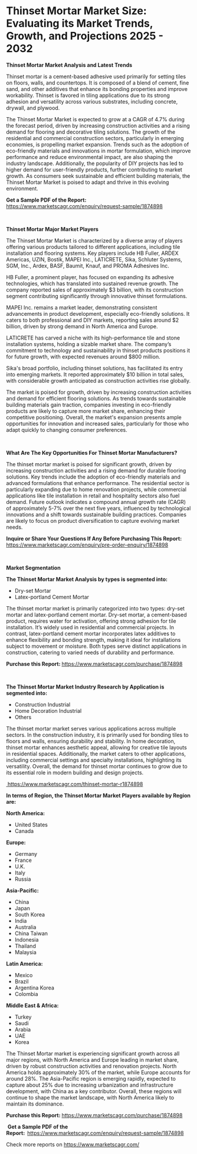 <p><h1>Thinset Mortar Market Size: Evaluating its Market Trends, Growth, and Projections 2025 - 2032</h1></p><p><strong>Thinset Mortar Market Analysis and Latest Trends</strong></p>
<p><p>Thinset mortar is a cement-based adhesive used primarily for setting tiles on floors, walls, and countertops. It is composed of a blend of cement, fine sand, and other additives that enhance its bonding properties and improve workability. Thinset is favored in tiling applications due to its strong adhesion and versatility across various substrates, including concrete, drywall, and plywood.</p><p>The Thinset Mortar Market is expected to grow at a CAGR of 4.7% during the forecast period, driven by increasing construction activities and a rising demand for flooring and decorative tiling solutions. The growth of the residential and commercial construction sectors, particularly in emerging economies, is propelling market expansion. Trends such as the adoption of eco-friendly materials and innovations in mortar formulation, which improve performance and reduce environmental impact, are also shaping the industry landscape. Additionally, the popularity of DIY projects has led to higher demand for user-friendly products, further contributing to market growth. As consumers seek sustainable and efficient building materials, the Thinset Mortar Market is poised to adapt and thrive in this evolving environment.</p></p>
<p><strong>Get a Sample PDF of the Report:&nbsp;</strong> <a href="https://www.marketscagr.com/enquiry/request-sample/1874898?utm_campaign=2334&utm_medium=2&utm_source=Github&utm_content=ia&utm_term=28022025&utm_id=thinset-mortar">https://www.marketscagr.com/enquiry/request-sample/1874898</a></p>
<p>&nbsp;</p>
<p><strong>Thinset Mortar Major Market Players</strong></p>
<p><p>The Thinset Mortar Market is characterized by a diverse array of players offering various products tailored to different applications, including tile installation and flooring systems. Key players include HB Fuller, ARDEX Americas, UZIN, Bostik, MAPEI Inc., LATICRETE, Sika, Schluter Systems, SGM, Inc., Ardex, BASF, Baumit, Knauf, and PROMA Adhesives Inc.</p><p>HB Fuller, a prominent player, has focused on expanding its adhesive technologies, which has translated into sustained revenue growth. The company reported sales of approximately $3 billion, with its construction segment contributing significantly through innovative thinset formulations.</p><p>MAPEI Inc. remains a market leader, demonstrating consistent advancements in product development, especially eco-friendly solutions. It caters to both professional and DIY markets, reporting sales around $2 billion, driven by strong demand in North America and Europe.</p><p>LATICRETE has carved a niche with its high-performance tile and stone installation systems, holding a sizable market share. The company’s commitment to technology and sustainability in thinset products positions it for future growth, with expected revenues around $800 million.</p><p>Sika's broad portfolio, including thinset solutions, has facilitated its entry into emerging markets. It reported approximately $10 billion in total sales, with considerable growth anticipated as construction activities rise globally.</p><p>The market is poised for growth, driven by increasing construction activities and demand for efficient flooring solutions. As trends towards sustainable building materials gain traction, companies investing in eco-friendly products are likely to capture more market share, enhancing their competitive positioning. Overall, the market's expansion presents ample opportunities for innovation and increased sales, particularly for those who adapt quickly to changing consumer preferences.</p></p>
<p>&nbsp;</p>
<p><strong>What Are The Key Opportunities For Thinset Mortar Manufacturers?</strong></p>
<p><p>The thinset mortar market is poised for significant growth, driven by increasing construction activities and a rising demand for durable flooring solutions. Key trends include the adoption of eco-friendly materials and advanced formulations that enhance performance. The residential sector is particularly expanding due to home renovation projects, while commercial applications like tile installation in retail and hospitality sectors also fuel demand. Future outlook indicates a compound annual growth rate (CAGR) of approximately 5-7% over the next five years, influenced by technological innovations and a shift towards sustainable building practices. Companies are likely to focus on product diversification to capture evolving market needs.</p></p>
<p><strong>Inquire or Share Your Questions If Any Before Purchasing This Report:</strong> <a href="https://www.marketscagr.com/enquiry/pre-order-enquiry/1874898?utm_campaign=2334&utm_medium=2&utm_source=Github&utm_content=ia&utm_term=28022025&utm_id=thinset-mortar">https://www.marketscagr.com/enquiry/pre-order-enquiry/1874898</a></p>
<p>&nbsp;</p>
<p><strong>Market Segmentation</strong></p>
<p><strong>The Thinset Mortar Market Analysis by types is segmented into:</strong></p>
<p><ul><li>Dry-set Mortar</li><li>Latex-portland Cement Mortar</li></ul></p>
<p><p>The thinset mortar market is primarily categorized into two types: dry-set mortar and latex-portland cement mortar. Dry-set mortar, a cement-based product, requires water for activation, offering strong adhesion for tile installation. It’s widely used in residential and commercial projects. In contrast, latex-portland cement mortar incorporates latex additives to enhance flexibility and bonding strength, making it ideal for installations subject to movement or moisture. Both types serve distinct applications in construction, catering to varied needs of durability and performance.</p></p>
<p><strong>Purchase this Report:&nbsp;</strong><a href="https://www.marketscagr.com/purchase/1874898?utm_campaign=2334&utm_medium=2&utm_source=Github&utm_content=ia&utm_term=28022025&utm_id=thinset-mortar">https://www.marketscagr.com/purchase/1874898</a></p>
<p>&nbsp;</p>
<p><strong>The Thinset Mortar Market Industry Research by Application is segmented into:</strong></p>
<p><ul><li>Construction Industrial</li><li>Home Decoration Industrial</li><li>Others</li></ul></p>
<p><p>The thinset mortar market serves various applications across multiple sectors. In the construction industry, it is primarily used for bonding tiles to floors and walls, ensuring durability and stability. In home decoration, thinset mortar enhances aesthetic appeal, allowing for creative tile layouts in residential spaces. Additionally, the market caters to other applications, including commercial settings and specialty installations, highlighting its versatility. Overall, the demand for thinset mortar continues to grow due to its essential role in modern building and design projects.</p></p>
<p><a href="https://www.marketscagr.com/thinset-mortar-r1874898?utm_campaign=2334&utm_medium=2&utm_source=Github&utm_content=ia&utm_term=28022025&utm_id=thinset-mortar">&nbsp;https://www.marketscagr.com/thinset-mortar-r1874898</a></p>
<p><strong>In terms of Region, the Thinset Mortar Market Players available by Region are:</strong></p>
<p>
    <p> <strong> North America: </strong>
        <ul>
            <li>United States</li>
            <li>Canada</li>
        </ul>
        </p> 
    <p> <strong> Europe: </strong>
        <ul>
            <li>Germany</li>
            <li>France</li>
            <li>U.K.</li>
            <li>Italy</li>
            <li>Russia</li>
        </ul>
        </p> 
    <p> <strong> Asia-Pacific: </strong>
        <ul>
            <li>China</li>
            <li>Japan</li>
            <li>South Korea</li>
            <li>India</li>
            <li>Australia</li>
            <li>China Taiwan</li>
            <li>Indonesia</li>
            <li>Thailand</li>
            <li>Malaysia</li>
        </ul>
        </p> 
    <p> <strong> Latin America: </strong>
        <ul>
            <li>Mexico</li>
            <li>Brazil</li>
            <li>Argentina Korea</li>
            <li>Colombia</li>
        </ul>
        </p> 
    <p> <strong> Middle East & Africa: </strong>
        <ul>
            <li>Turkey</li>
            <li>Saudi</li>
            <li>Arabia</li>
            <li>UAE</li>
            <li>Korea</li>
        </ul>
    </p>
    </p>
<p><p>The Thinset Mortar market is experiencing significant growth across all major regions, with North America and Europe leading in market share, driven by robust construction activities and renovation projects. North America holds approximately 30% of the market, while Europe accounts for around 28%. The Asia-Pacific region is emerging rapidly, expected to capture about 25% due to increasing urbanization and infrastructure development, with China as a key contributor. Overall, these regions will continue to shape the market landscape, with North America likely to maintain its dominance.</p></p>
<p><strong>Purchase this Report: </strong><a href="https://www.marketscagr.com/purchase/1874898?utm_campaign=2334&utm_medium=2&utm_source=Github&utm_content=ia&utm_term=28022025&utm_id=thinset-mortar">https://www.marketscagr.com/purchase/1874898</a></p>
<p>&nbsp;<strong>Get a Sample PDF of the Report:&nbsp;&nbsp;</strong><a href="https://www.marketscagr.com/enquiry/request-sample/1874898?utm_campaign=2334&utm_medium=2&utm_source=Github&utm_content=ia&utm_term=28022025&utm_id=thinset-mortar">https://www.marketscagr.com/enquiry/request-sample/1874898</a></p>
<p><strong></strong></p>
<p>Check more reports on <a href="https://www.marketscagr.com/?utm_campaign=2334&utm_medium=2&utm_source=Github&utm_content=ia&utm_term=28022025&utm_id=thinset-mortar">https://www.marketscagr.com/</a></p>